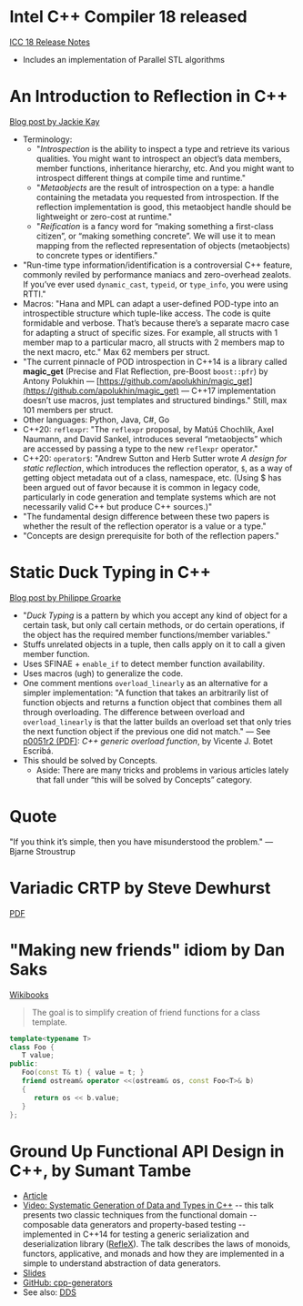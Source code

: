 # Intel C++ Compiler 18 released

[ICC 18 Release Notes](https://software.intel.com/en-us/articles/intel-c-compiler-180-for-linux-release-notes-for-intel-parallel-studio-xe-2018)

* Includes an implementation of Parallel STL algorithms

# An Introduction to Reflection in C++

[Blog post by Jackie Kay](http://jackieokay.com/2017/04/13/reflection1.html)

* Terminology:
    * "_Introspection_ is the ability to inspect a type and retrieve its various qualities. You might want to introspect an object’s data members, member functions, inheritance hierarchy, etc. And you might want to introspect different things at compile time and runtime."
    * "_Metaobjects_ are the result of introspection on a type: a handle containing the metadata you requested from introspection. If the reflection implementation is good, this metaobject handle should be lightweight or zero-cost at runtime."
    * "_Reification_ is a fancy word for “making something a first-class citizen”, or “making something concrete”. We will use it to mean mapping from the reflected representation of objects (metaobjects) to concrete types or identifiers."
* "Run-time type information/identification is a controversial C++ feature, commonly reviled by performance maniacs and zero-overhead zealots. If you’ve ever used `dynamic_cast`, `typeid`, or `type_info`, you were using RTTI."
* Macros: "Hana and MPL can adapt a user-defined POD-type into an introspectible structure which tuple-like access. The code is quite formidable and verbose. That’s because there’s a separate macro case for adapting a struct of specific sizes. For example, all structs with 1 member map to a particular macro, all structs with 2 members map to the next macro, etc." Max 62 members per struct.
* "The current pinnacle of POD introspection in C++14 is a library called **magic_get** (Precise and Flat Reflection, pre-Boost `boost::pfr`) by Antony Polukhin — [https://github.com/apolukhin/magic_get](https://github.com/apolukhin/magic_get) — C++17 implementation doesn’t use macros, just templates and structured bindings." Still, max 101 members per struct.
* Other languages: Python, Java, C#, Go
* C++20: `reflexpr`: "The `reflexpr` proposal, by Matúš Chochlík, Axel Naumann, and David Sankel, introduces several “metaobjects” which are accessed by passing a type to the new `reflexpr` operator."
* C++20: `operator$`: "Andrew Sutton and Herb Sutter wrote _A design for static reflection_, which introduces the reflection operator, `$`, as a way of getting object metadata out of a class, namespace, etc. (Using $ has been argued out of favor because it is common in legacy code, particularly in code generation and template systems which are not necessarily valid C++ but produce C++ sources.)"
* "The fundamental design difference between these two papers is whether the result of the reflection operator is a value or a type."
* "Concepts are design prerequisite for both of the reflection papers."

# Static Duck Typing in C++

[Blog post by Philippe Groarke
](https://philippegroarke.com/blog/2017/05/09/static-duck-typing-in-c/)

* "_Duck Typing_ is a pattern by which you accept any kind of object for a certain task, but only call certain methods, or do certain operations, if the object has the required member functions/member variables."
* Stuffs unrelated objects in a tuple, then calls apply on it to call a given member function.
* Uses SFINAE + `enable_if` to detect member function availability.
* Uses macros (ugh) to generalize the code.
* One comment mentions `overload_linearly` as an alternative for a simpler implementation: "A function that takes an arbitrarily list of function objects and returns a function object that combines them all through overloading. The difference between overload and `overload_linearly` is that the latter builds an overload set that only tries the next function object if the previous one did not match." — See [p0051r2 (PDF)](http://www.open-std.org/jtc1/sc22/wg21/docs/papers/2016/p0051r2.pdf): _C++ generic overload function_, by Vicente J. Botet Escribá.
* This should be solved by Concepts.
    * Aside: There are many tricks and problems in various articles lately that fall under “this will be solved by Concepts” category.

# Quote

"If you think it’s simple, then you have misunderstood the problem." — Bjarne Stroustrup

# Variadic CRTP by Steve Dewhurst

[PDF](http://stevedewhurst.com/once_weakly/once-weakly20170328/once-weakly20170328.pdf)

# "Making new friends" idiom by Dan Saks

[Wikibooks](https://en.wikibooks.org/wiki/More_C%2B%2B_Idioms/Making_New_Friends)

> The goal is to simplify creation of friend functions for a class template.

```cpp
template<typename T>
class Foo {
   T value;
public:
   Foo(const T& t) { value = t; }
   friend ostream& operator <<(ostream& os, const Foo<T>& b)
   {
      return os << b.value;
   }
};
```

# Ground Up Functional API Design in C++, by Sumant Tambe

* [Article](https://cpptruths.blogspot.co.uk/2017/12/ground-up-functional-api-design-in-c.html)
* [Video: Systematic Generation of Data and Types in C++](https://vimeo.com/247642986) -- this talk presents two classic techniques from the functional domain -- composable data generators and property-based testing -- implemented in C++14 for testing a generic serialization and deserialization library ([RefleX](http://rticommunity.github.io/rticonnextdds-reflex/)). The talk describes the laws of monoids, functors, applicative, and monads and how they are implemented in a simple to understand abstraction of data generators.
* [Slides](https://www.slideshare.net/SumantTambe/systematic-generation-data-and-types-in-c)
* [GitHub: cpp-generators](https://github.com/sutambe/cpp-generators)
* See also: [DDS](https://en.wikipedia.org/wiki/Data_Distribution_Service)
